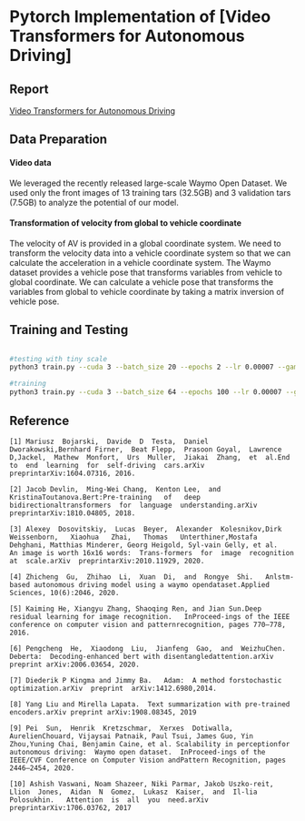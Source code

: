 # Pytorch Implementation of [Video Transformers for Autonomous Driving]

## Report
[Video Transformers for Autonomous Driving](https://github.com/jongwoopark7978/VidT_AV_pver/blob/main/Video%20Transformers%20for%20Autonomous%20Driving_Jongwoo%20Park%2C%20Sounak%20Mondal.pdf)

## Data Preparation

#### Video data
We leveraged the recently released large-scale Waymo Open Dataset. We used only the front images of 13 training tars (32.5GB) and 3 validation tars (7.5GB) to analyze the potential of our model. 

#### Transformation of velocity from global to vehicle coordinate
The velocity of AV is provided in a global coordinate system. We need to transform the velocity data into a vehicle coordinate system so that we can calculate the acceleration in a vehicle coordinate system. The Waymo dataset provides a vehicle pose that transforms variables from vehicle to global coordinate. We can calculate a vehicle pose that transforms the variables from global to vehicle coordinate by taking a matrix inversion of vehicle pose.

## Training and Testing

```bash

#testing with tiny scale
python3 train.py --cuda 3 --batch_size 20 --epochs 2 --lr 0.00007 --gamma 0.7 --seed  42 --num_frames  10 --num_dims  20 --num_layers  2 --num_heads  2 --dim_head  10 --mlp_dim  10 --drop_prob  0.4 --emb_drop_prob  0.4 --cls_dim  10

#training
python3 train.py --cuda 3 --batch_size 64 --epochs 100 --lr 0.00007 --gamma 0.7 --seed  42 --num_frames  10 --num_dims  128 --num_layers  6 --num_heads  8 --dim_head  128 --mlp_dim  128 --drop_prob  0.4 --emb_drop_prob  0.4 --cls_dim  64

```

## Reference

```
[1] Mariusz  Bojarski,  Davide  D  Testa,  Daniel  Dworakowski,Bernhard Firner,  Beat Flepp,  Prasoon Goyal,  Lawrence D,Jackel,  Mathew  Monfort,  Urs  Muller,  Jiakai  Zhang,  et  al.End  to  end  learning  for  self-driving  cars.arXiv  preprintarXiv:1604.07316, 2016.

[2] Jacob Devlin,  Ming-Wei Chang,  Kenton Lee,  and KristinaToutanova.Bert:Pre-training   of   deep   bidirectionaltransformers  for  language  understanding.arXiv  preprintarXiv:1810.04805, 2018.

[3] Alexey  Dosovitskiy,  Lucas  Beyer,  Alexander  Kolesnikov,Dirk   Weissenborn,   Xiaohua   Zhai,   Thomas   Unterthiner,Mostafa Dehghani, Matthias Minderer, Georg Heigold, Syl-vain Gelly, et al.   An image is worth 16x16 words:  Trans-formers  for  image  recognition  at  scale.arXiv  preprintarXiv:2010.11929, 2020.

[4] Zhicheng  Gu,  Zhihao  Li,  Xuan  Di,  and  Rongye  Shi.   Anlstm-based autonomous driving model using a waymo opendataset.Applied Sciences, 10(6):2046, 2020.

[5] Kaiming He, Xiangyu Zhang, Shaoqing Ren, and Jian Sun.Deep residual learning for image recognition.   InProceed-ings of the IEEE conference on computer vision and patternrecognition, pages 770–778, 2016.

[6] Pengcheng  He,  Xiaodong  Liu,  Jianfeng  Gao,  and  WeizhuChen.  Deberta:  Decoding-enhanced bert with disentangledattention.arXiv preprint arXiv:2006.03654, 2020.

[7] Diederik P Kingma and Jimmy Ba.   Adam:  A method forstochastic  optimization.arXiv  preprint  arXiv:1412.6980,2014.

[8] Yang Liu and Mirella Lapata.  Text summarization with pre-trained encoders.arXiv preprint arXiv:1908.08345, 2019

[9] Pei  Sun,  Henrik  Kretzschmar,  Xerxes  Dotiwalla,  AurelienChouard, Vijaysai Patnaik, Paul Tsui, James Guo, Yin Zhou,Yuning Chai, Benjamin Caine, et al. Scalability in perceptionfor autonomous driving:  Waymo open dataset.  InProceed-ings of the IEEE/CVF Conference on Computer Vision andPattern Recognition, pages 2446–2454, 2020.

[10] Ashish Vaswani, Noam Shazeer, Niki Parmar, Jakob Uszko-reit,  Llion  Jones,  Aidan  N  Gomez,  Lukasz  Kaiser,  and  Il-lia  Polosukhin.   Attention  is  all  you  need.arXiv  preprintarXiv:1706.03762, 2017
```



